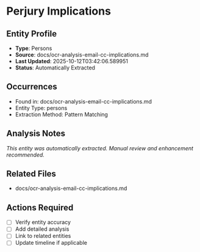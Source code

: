 # Perjury Implications

## Entity Profile
- **Type**: Persons
- **Source**: docs/ocr-analysis-email-cc-implications.md
- **Last Updated**: 2025-10-12T03:42:06.589951
- **Status**: Automatically Extracted

## Occurrences
- Found in: docs/ocr-analysis-email-cc-implications.md
- Entity Type: persons
- Extraction Method: Pattern Matching

## Analysis Notes
*This entity was automatically extracted. Manual review and enhancement recommended.*

## Related Files
- docs/ocr-analysis-email-cc-implications.md

## Actions Required
- [ ] Verify entity accuracy
- [ ] Add detailed analysis
- [ ] Link to related entities
- [ ] Update timeline if applicable
